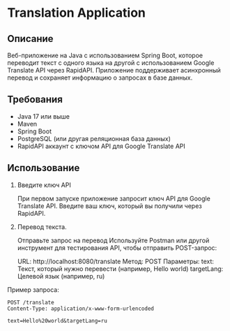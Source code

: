 # Translation Application

## Описание

Веб-приложение на Java с использованием Spring Boot, 
которое переводит текст с одного языка на другой 
с использованием Google Translate API через RapidAPI. 
Приложение поддерживает асинхронный перевод и сохраняет информацию 
о запросах в базе данных.

## Требования

- Java 17 или выше
- Maven
- Spring Boot
- PostgreSQL (или другая реляционная база данных)
- RapidAPI аккаунт с ключом API для Google Translate API

## Использование

1.	Введите ключ API

    При первом запуске приложение запросит ключ API для Google Translate API. 
    Введите ваш ключ, который вы получили через RapidAPI.

2.	Перевод текста. 

    Отправьте запрос на перевод
    Используйте Postman или другой инструмент для тестирования API, чтобы отправить POST-запрос:

    URL: http://localhost:8080/translate
    Метод: POST
    Параметры:
    text: Текст, который нужно перевести (например, Hello world)
    targetLang: Целевой язык (например, ru)

Пример запроса:

    POST /translate
    Content-Type: application/x-www-form-urlencoded

    text=Hello%20world&targetLang=ru